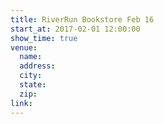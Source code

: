 ```yaml
---
title: RiverRun Bookstore Feb 16
start_at: 2017-02-01 12:00:00
show_time: true
venue:
  name:
  address:
  city:
  state:
  zip:
link:
---
```


